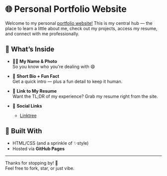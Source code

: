 # 🌐 Personal Portfolio Website

Welcome to my personal [portfolio website!](https://hmrzq21.github.io/) This is my central hub — the place to learn a little about me, check out my projects, access my resume, and connect with me professionally.

## 📌 What’s Inside

- 🧑‍💼 **My Name & Photo**  
  So you know who you're dealing with 😄

- 📝 **Short Bio + Fun Fact**  
  Get a quick intro — plus a fun detail to keep it human.

- 📄 **Link to My Resume**  
  Want the TL;DR of my experience? Grab my resume right from the site.

- 🔗 **Social Links**  
  - [Linktree](https://linktr.ee/Hussam_x)


## 🚀 Built With

- HTML/CSS (and a sprinkle of ✨style)
- Hosted via **GitHub Pages**

---

Thanks for stopping by! 🙌  
Feel free to fork, star, or just vibe.

